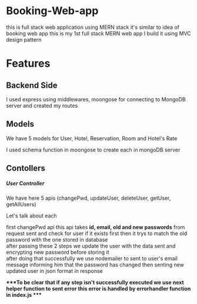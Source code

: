 # Booking-Web-app

this is full stack web application using MERN stack
it's similar to idea of booking web app
this is my 1st full stack MERN web app
I build it using MVC design pattern

<h1><bold>Features</bold></h1>

<h2>Backend Side</h2>
<p>I used express using middlewares, moongose for connecting to MongoDB server and created my routes</p>
<h2>Models</h2>
<p>We have 5 models for User, Hotel, Reservation, Room and Hotel's Rate</p>
<p>I used schema function in moongose to create each in mongoDB server</p>
<h2>Contollers</h2>
<h5>User Controller</h5>
<p>We have here 5 apis (changePwd, updateUser, deleteUser, getUser, getAllUsers)</p>
<p>Let's talk about each</p>
<p>first changePwd api this api takes <strong>id, email, old and new passwords</strong> from request sent and check for user if it exists first then it trys to match the old password with the one stored in database<br/> after passing these 2 steps we update the user with the data sent and encrypting new password before storing it<br/>after doing that successfully we use nodemailer to sent to user's email message informing him that the password has changed then senting new updated user in json format in response</p>
<strong>***To be clear that if any step isn't successfully executed we use next helper function to sent error this error is handled by errorhandler function in index.js ***</strong>
